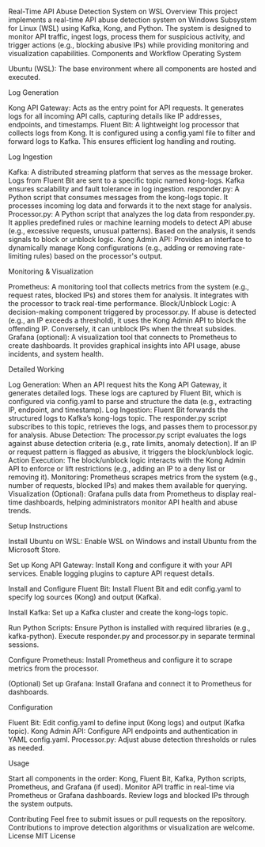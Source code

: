 Real-Time API Abuse Detection System on WSL
Overview
This project implements a real-time API abuse detection system on Windows Subsystem for Linux (WSL) using Kafka, Kong, and Python. The system is designed to monitor API traffic, ingest logs, process them for suspicious activity, and trigger actions (e.g., blocking abusive IPs) while providing monitoring and visualization capabilities.
Components and Workflow
Operating System

Ubuntu (WSL): The base environment where all components are hosted and executed.

Log Generation

Kong API Gateway: Acts as the entry point for API requests. It generates logs for all incoming API calls, capturing details like IP addresses, endpoints, and timestamps.
Fluent Bit: A lightweight log processor that collects logs from Kong. It is configured using a config.yaml file to filter and forward logs to Kafka. This ensures efficient log handling and routing.

Log Ingestion

Kafka: A distributed streaming platform that serves as the message broker. Logs from Fluent Bit are sent to a specific topic named kong-logs. Kafka ensures scalability and fault tolerance in log ingestion.
responder.py: A Python script that consumes messages from the kong-logs topic. It processes incoming log data and forwards it to the next stage for analysis.
Processor.py: A Python script that analyzes the log data from responder.py. It applies predefined rules or machine learning models to detect API abuse (e.g., excessive requests, unusual patterns). Based on the analysis, it sends signals to block or unblock logic.
Kong Admin API: Provides an interface to dynamically manage Kong configurations (e.g., adding or removing rate-limiting rules) based on the processor's output.

Monitoring & Visualization

Prometheus: A monitoring tool that collects metrics from the system (e.g., request rates, blocked IPs) and stores them for analysis. It integrates with the processor to track real-time performance.
Block/Unblock Logic: A decision-making component triggered by processor.py. If abuse is detected (e.g., an IP exceeds a threshold), it uses the Kong Admin API to block the offending IP. Conversely, it can unblock IPs when the threat subsides.
Grafana (optional): A visualization tool that connects to Prometheus to create dashboards. It provides graphical insights into API usage, abuse incidents, and system health.

Detailed Working

Log Generation: When an API request hits the Kong API Gateway, it generates detailed logs. These logs are captured by Fluent Bit, which is configured via config.yaml to parse and structure the data (e.g., extracting IP, endpoint, and timestamp).
Log Ingestion: Fluent Bit forwards the structured logs to Kafka’s kong-logs topic. The responder.py script subscribes to this topic, retrieves the logs, and passes them to processor.py for analysis.
Abuse Detection: The processor.py script evaluates the logs against abuse detection criteria (e.g., rate limits, anomaly detection). If an IP or request pattern is flagged as abusive, it triggers the block/unblock logic.
Action Execution: The block/unblock logic interacts with the Kong Admin API to enforce or lift restrictions (e.g., adding an IP to a deny list or removing it).
Monitoring: Prometheus scrapes metrics from the system (e.g., number of requests, blocked IPs) and makes them available for querying.
Visualization (Optional): Grafana pulls data from Prometheus to display real-time dashboards, helping administrators monitor API health and abuse trends.

Setup Instructions

Install Ubuntu on WSL:
Enable WSL on Windows and install Ubuntu from the Microsoft Store.


Set up Kong API Gateway:
Install Kong and configure it with your API services.
Enable logging plugins to capture API request details.


Install and Configure Fluent Bit:
Install Fluent Bit and edit config.yaml to specify log sources (Kong) and output (Kafka).


Install Kafka:
Set up a Kafka cluster and create the kong-logs topic.


Run Python Scripts:
Ensure Python is installed with required libraries (e.g., kafka-python).
Execute responder.py and processor.py in separate terminal sessions.


Configure Prometheus:
Install Prometheus and configure it to scrape metrics from the processor.


(Optional) Set up Grafana:
Install Grafana and connect it to Prometheus for dashboards.



Configuration

Fluent Bit: Edit config.yaml to define input (Kong logs) and output (Kafka topic).
Kong Admin API: Configure API endpoints and authentication in YAML config.yaml.
Processor.py: Adjust abuse detection thresholds or rules as needed.

Usage

Start all components in the order: Kong, Fluent Bit, Kafka, Python scripts, Prometheus, and Grafana (if used).
Monitor API traffic in real-time via Prometheus or Grafana dashboards.
Review logs and blocked IPs through the system outputs.

Contributing
Feel free to submit issues or pull requests on the repository. Contributions to improve detection algorithms or visualization are welcome.
License
MIT License
